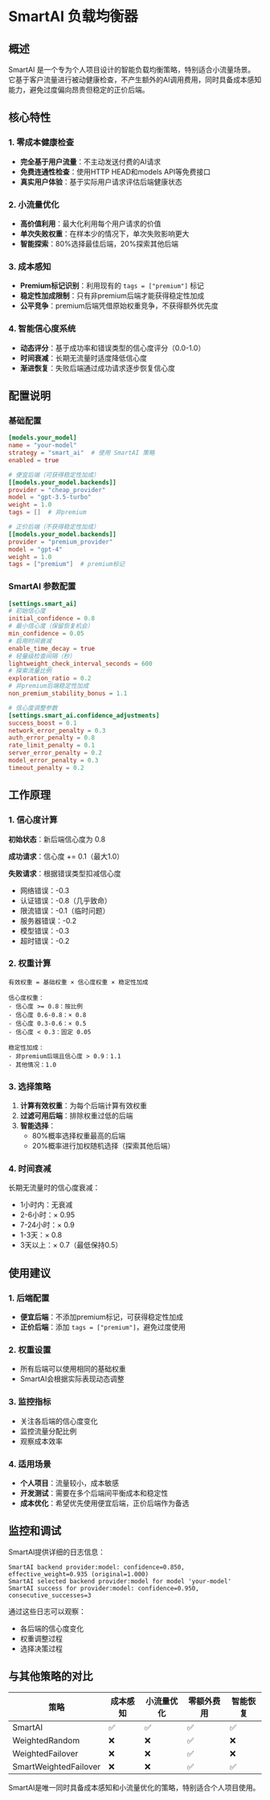 # SmartAI 负载均衡器

## 概述

SmartAI 是一个专为个人项目设计的智能负载均衡策略，特别适合小流量场景。它基于客户流量进行被动健康检查，不产生额外的AI调用费用，同时具备成本感知能力，避免过度偏向昂贵但稳定的正价后端。

## 核心特性

### 1. 零成本健康检查
- **完全基于用户流量**：不主动发送付费的AI请求
- **免费连通性检查**：使用HTTP HEAD和models API等免费接口
- **真实用户体验**：基于实际用户请求评估后端健康状态

### 2. 小流量优化
- **高价值利用**：最大化利用每个用户请求的价值
- **单次失败权重**：在样本少的情况下，单次失败影响更大
- **智能探索**：80%选择最佳后端，20%探索其他后端

### 3. 成本感知
- **Premium标记识别**：利用现有的 `tags = ["premium"]` 标记
- **稳定性加成限制**：只有非premium后端才能获得稳定性加成
- **公平竞争**：premium后端凭借原始权重竞争，不获得额外优先度

### 4. 智能信心度系统
- **动态评分**：基于成功率和错误类型的信心度评分（0.0-1.0）
- **时间衰减**：长期无流量时适度降低信心度
- **渐进恢复**：失败后端通过成功请求逐步恢复信心度

## 配置说明

### 基础配置

```toml
[models.your_model]
name = "your-model"
strategy = "smart_ai"  # 使用 SmartAI 策略
enabled = true

# 便宜后端（可获得稳定性加成）
[[models.your_model.backends]]
provider = "cheap_provider"
model = "gpt-3.5-turbo"
weight = 1.0
tags = []  # 非premium

# 正价后端（不获得稳定性加成）
[[models.your_model.backends]]
provider = "premium_provider"
model = "gpt-4"
weight = 1.0
tags = ["premium"]  # premium标记
```

### SmartAI 参数配置

```toml
[settings.smart_ai]
# 初始信心度
initial_confidence = 0.8
# 最小信心度（保留恢复机会）
min_confidence = 0.05
# 启用时间衰减
enable_time_decay = true
# 轻量级检查间隔（秒）
lightweight_check_interval_seconds = 600
# 探索流量比例
exploration_ratio = 0.2
# 非premium后端稳定性加成
non_premium_stability_bonus = 1.1

# 信心度调整参数
[settings.smart_ai.confidence_adjustments]
success_boost = 0.1
network_error_penalty = 0.3
auth_error_penalty = 0.8
rate_limit_penalty = 0.1
server_error_penalty = 0.2
model_error_penalty = 0.3
timeout_penalty = 0.2
```

## 工作原理

### 1. 信心度计算

**初始状态**：新后端信心度为 0.8

**成功请求**：信心度 += 0.1（最大1.0）

**失败请求**：根据错误类型扣减信心度
- 网络错误：-0.3
- 认证错误：-0.8（几乎致命）
- 限流错误：-0.1（临时问题）
- 服务器错误：-0.2
- 模型错误：-0.3
- 超时错误：-0.2

### 2. 权重计算

```
有效权重 = 基础权重 × 信心度权重 × 稳定性加成

信心度权重：
- 信心度 >= 0.8：按比例
- 信心度 0.6-0.8：× 0.8
- 信心度 0.3-0.6：× 0.5
- 信心度 < 0.3：固定 0.05

稳定性加成：
- 非premium后端且信心度 > 0.9：1.1
- 其他情况：1.0
```

### 3. 选择策略

1. **计算有效权重**：为每个后端计算有效权重
2. **过滤可用后端**：排除权重过低的后端
3. **智能选择**：
   - 80%概率选择权重最高的后端
   - 20%概率进行加权随机选择（探索其他后端）

### 4. 时间衰减

长期无流量时的信心度衰减：
- 1小时内：无衰减
- 2-6小时：× 0.95
- 7-24小时：× 0.9
- 1-3天：× 0.8
- 3天以上：× 0.7（最低保持0.5）

## 使用建议

### 1. 后端配置
- **便宜后端**：不添加premium标记，可获得稳定性加成
- **正价后端**：添加 `tags = ["premium"]`，避免过度使用

### 2. 权重设置
- 所有后端可以使用相同的基础权重
- SmartAI会根据实际表现动态调整

### 3. 监控指标
- 关注各后端的信心度变化
- 监控流量分配比例
- 观察成本效率

### 4. 适用场景
- **个人项目**：流量较小，成本敏感
- **开发测试**：需要在多个后端间平衡成本和稳定性
- **成本优化**：希望优先使用便宜后端，正价后端作为备选

## 监控和调试

SmartAI提供详细的日志信息：

```
SmartAI backend provider:model: confidence=0.850, effective_weight=0.935 (original=1.000)
SmartAI selected backend provider:model for model 'your-model'
SmartAI success for provider:model: confidence=0.950, consecutive_successes=3
```

通过这些日志可以观察：
- 各后端的信心度变化
- 权重调整过程
- 选择决策过程

## 与其他策略的对比

| 策略 | 成本感知 | 小流量优化 | 零额外费用 | 智能恢复 |
|------|----------|------------|------------|----------|
| SmartAI | ✅ | ✅ | ✅ | ✅ |
| WeightedRandom | ❌ | ❌ | ✅ | ❌ |
| WeightedFailover | ❌ | ❌ | ✅ | ❌ |
| SmartWeightedFailover | ❌ | ❌ | ✅ | ✅ |

SmartAI是唯一同时具备成本感知和小流量优化的策略，特别适合个人项目使用。
